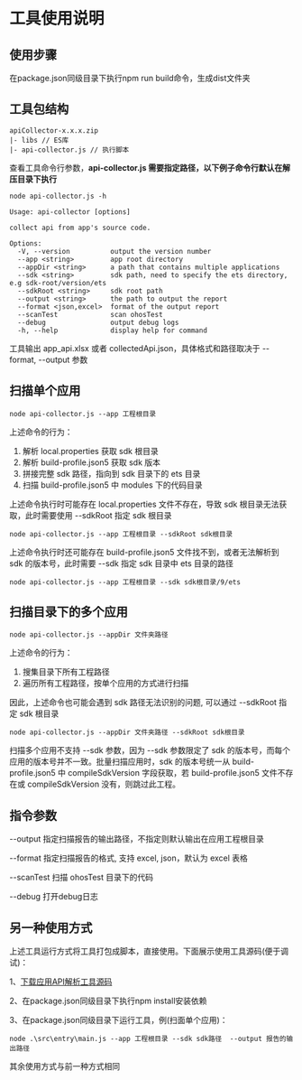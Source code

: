 # 工具使用说明

## 使用步骤
在package.json同级目录下执行npm run build命令，生成dist文件夹

## 工具包结构

```
apiCollector-x.x.x.zip
|- libs // ES库
|- api-collector.js // 执行脚本
```

查看工具命令行参数，**api-collector.js 需要指定路径，以下例子命令行默认在解压目录下执行**

```shell
node api-collector.js -h
```

```shell
Usage: api-collector [options]

collect api from app's source code.

Options:
  -V, --version          output the version number
  --app <string>         app root directory
  --appDir <string>      a path that contains multiple applications
  --sdk <string>         sdk path, need to specify the ets directory, e.g sdk-root/version/ets
  --sdkRoot <string>     sdk root path
  --output <string>      the path to output the report
  --format <json,excel>  format of the output report
  --scanTest             scan ohosTest
  --debug                output debug logs
  -h, --help             display help for command
```

工具输出 app_api.xlsx 或者 collectedApi.json，具体格式和路径取决于 --format, --output 参数

## 扫描单个应用

```shell
node api-collector.js --app 工程根目录
```

上述命令的行为：

1. 解析 local.properties 获取 sdk 根目录
2. 解析 build-profile.json5 获取 sdk 版本
3. 拼接完整 sdk 路径，指向到 sdk 目录下的 ets 目录
4. 扫描 build-profile.json5 中 modules 下的代码目录

上述命令执行时可能存在 local.properties 文件不存在，导致 sdk 根目录无法获取，此时需要使用 --sdkRoot 指定 sdk 根目录

```shell
node api-collector.js --app 工程根目录 --sdkRoot sdk根目录
```

上述命令执行时还可能存在 build-profile.json5 文件找不到，或者无法解析到 sdk 的版本号，此时需要 --sdk 指定 sdk 目录中 ets 目录的路径

```shell
node api-collector.js --app 工程根目录 --sdk sdk根目录/9/ets
```

## 扫描目录下的多个应用

```shell
node api-collector.js --appDir 文件夹路径
```

上述命令的行为：

1. 搜集目录下所有工程路径
2. 遍历所有工程路径，按单个应用的方式进行扫描

因此，上述命令也可能会遇到 sdk 路径无法识别的问题, 可以通过 --sdkRoot 指定 sdk 根目录

```shell
node api-collector.js --appDir 文件夹路径 --sdkRoot sdk根目录
```

扫描多个应用不支持 --sdk 参数，因为 --sdk 参数限定了 sdk 的版本号，而每个应用的版本号并不一致。批量扫描应用时，sdk 的版本号统一从 build-profile.json5 中 compileSdkVersion 字段获取，若 build-profile.json5 文件不存在或 compileSdkVersion 没有，则跳过此工程。

## 指令参数

--output 指定扫描报告的输出路径，不指定则默认输出在应用工程根目录

--format 指定扫描报告的格式, 支持 excel, json，默认为 excel 表格

--scanTest 扫描 ohosTest 目录下的代码

--debug 打开debug日志

## 另一种使用方式
上述工具运行方式将工具打包成脚本，直接使用。下面展示使用工具源码(便于调试)：

1、[下载应用API解析工具源码](https://gitee.com/openharmony/interface_sdk-js/tree/master/build-tools/collect_application_api)

2、在package.json同级目录下执行npm install安装依赖

3、在package.json同级目录下运行工具，例(扫面单个应用)：

```shell
node .\src\entry\main.js --app 工程根目录 --sdk sdk路径  --output 报告的输出路径
```

其余使用方式与前一种方式相同